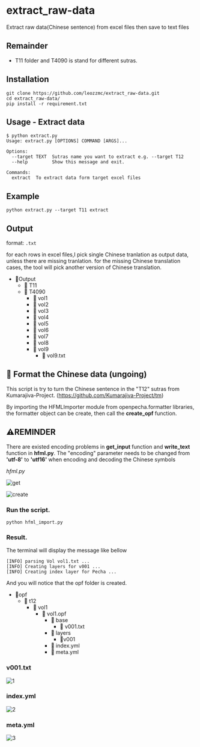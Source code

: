 # extract_raw-data
Extract raw data(Chinese sentence) from excel files then save to text files

## Remainder
- T11 folder and T4090 is stand for different sutras.

## Installation
```
git clone https://github.com/leozzmc/extract_raw-data.git
cd extract_raw-data/
pip install -r requirement.txt
```

## Usage - Extract data

```
$ python extract.py 
Usage: extract.py [OPTIONS] COMMAND [ARGS]...

Options:
  --target TEXT  Sutras name you want to extract e.g. --target T12
  --help         Show this message and exit.

Commands:
  extract  To extract data form target excel files
```

## Example


```
python extract.py --target T11 extract
```


## Output

format: `.txt`


for each rows in excel files,I pick single Chinese tranlation as output data, unless there are missing tranlation.
for the missing Chinese translation cases, the tool will pick another version of Chinese translation.

- 📂Output
  - 📂 T11
  - 📂 T4090
     - 📁 vol1
     - 📁 vol2
     - 📁 vol3
     - 📁 vol4
     - 📁 vol5
     - 📁 vol6
     - 📁 vol7
     - 📁 vol8
     - 📁 vol9
        - 📄 vol9.txt


## 📑 Format the Chinese data (ungoing)

This script is try to turn the Chinese sentence in the "T12" sutras from Kumarajiva-Project. (https://github.com/Kumarajiva-Project/tm)

By importing the HFMLImporter module from openpecha.formatter libraries, the formatter object can be create, then call the **create_opf** function.


## ⚠️REMINDER
There are existed encoding problems in **get_input** function and **write_text** function in **hfml.py**.
The "encoding" parameter needs to be changed from **'utf-8'** to **'utf16'** when encoding and decoding the Chinese symbols

*hfml.py* 

![get](https://user-images.githubusercontent.com/30616512/188070844-745c595b-c69e-415d-b259-a992f6722d56.PNG)

![create](https://user-images.githubusercontent.com/30616512/188070858-fadcb525-a77a-4cba-bad1-85761b3df3b0.PNG)



### Run the script.
```
python hfml_import.py
```

### Result.
The terminal will display the message like bellow
```
[INFO] parsing Vol vol1.txt ...
[INFO] Creating layers for v001 ...
[INFO] Creating index layer for Pecha ...
```
And you will notice that the opf folder is created.

- 📂opf
  - 📂 t12
     - 📁 vol1
       - 📁 vol1.opf
          - 📁 base
            - 📄 v001.txt
          - 📁 layers
            - 📁v001
          - 📑 index.yml
          - 📑 meta.yml
          
### v001.txt
![1](https://user-images.githubusercontent.com/30616512/188070347-0538cd1f-2e1b-4e2a-836e-22d810b2e719.PNG)

### index.yml
![2](https://user-images.githubusercontent.com/30616512/188070443-8e128788-ff79-4518-beb4-595f8b9ad2f6.PNG)

### meta.yml
![3](https://user-images.githubusercontent.com/30616512/188070511-c4cb3dfc-8439-46f1-a4b2-1da3b1afb692.PNG)




